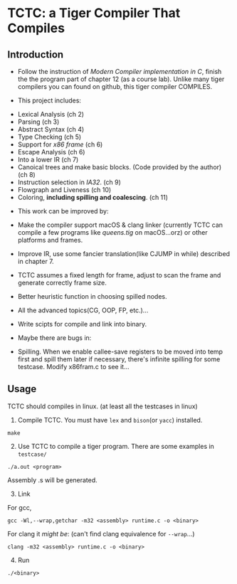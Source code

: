 # TCTC: a Tiger Compiler That Compiles

## Introduction

* Follow the instruction of *Modern Compiler implementation in C*, finish the the program part of chapter 12 (as a course lab). Unlike many tiger compilers you can found on github, this tiger compiler COMPILES.

* This project includes:

- Lexical Analysis (ch 2)
- Parsing (ch 3)
- Abstract Syntax (ch 4)
- Type Checking (ch 5)
- Support for *x86 frame* (ch 6)
- Escape Analysis (ch 6)
- Into a lower IR (ch 7)
- Canoical trees and make basic blocks. (Code provided by the author) (ch 8)
- Instruction selection in *IA32*. (ch 9)
- Flowgraph and Liveness (ch 10)
- Coloring, **including spilling and coalescing**. (ch 11)

* This work can be improved by:

- Make the compiler support macOS & clang linker (currently TCTC can compile a few programs like *queens.tig* on macOS...orz) or other platforms and frames.

- Improve IR, use some fancier translation(like CJUMP in while) described in chapter 7.

- TCTC assumes a fixed length for frame, adjust to scan the frame and generate correctly frame size.

- Better heuristic function in choosing spilled nodes.

- All the advanced topics(CG, OOP, FP, etc.)...

- Write scipts for compile and link into binary.

* Maybe there are bugs in:
- Spilling. When we enable callee-save registers to be moved into temp first and spill them later if necessary, there's infinite spilling for some testcase. Modify x86fram.c to see it...

## Usage

TCTC should compiles in linux. (at least all the testcases in linux)

1. Compile TCTC. You must have `lex` and `bison`(or `yacc`) installed.

```
make
```

2. Use TCTC to compile a tiger program. There are some examples in `testcase/`

```
./a.out <program>
```

Assembly <program>.s will be generated.

3. Link

For gcc,

```
gcc -Wl,--wrap,getchar -m32 <assembly> runtime.c -o <binary>
```

For clang it *might be*: (can't find clang equivalence for `--wrap`...)

```
clang -m32 <assembly> runtime.c -o <binary>
```

4. Run

```
./<binary>
```


